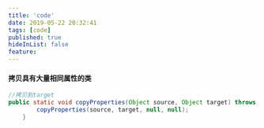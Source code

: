 ```yaml
---
title: 'code'
date: 2019-05-22 20:32:41
tags: [code]
published: true
hideInList: false
feature: 
---
```


#### 拷贝具有大量相同属性的类

```java
//拷贝到target
public static void copyProperties(Object source, Object target) throws BeansException {
		copyProperties(source, target, null, null);
	}
```
<!--more-->

